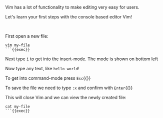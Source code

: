 Vim has a lot of functionality to make editing very easy for users.

Let's learn your first steps with the console based editor Vim!

&nbsp;

First open a new file:

```plain
vim my-file
```{{exec}}
```

Next type `i` to get into the insert-mode. The mode is shown on bottom left

Now type any text, like `hello world`!

To get into command-mode press `Esc`{{}}

To save the file we need to type `:x` and confirm with `Enter`{{}}

This will close Vim and we can view the newly created file:

```plain
cat my-file
```{{exec}}
